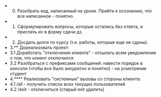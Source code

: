    * 0. Разобрать код, написанный на уроке. Прийти к осознанию, что все написанное - понятно.
   * 1. Сформулировать вопросы, которые остались без ответа, и прислать их в форму сдачи дз.
   * 2. Досдать долги по курсу (т.е. работы, которые еще не сданы).
   * 3.** Дореализовать проект:
   * 3.1 Доработать "отключение клиента" - отсылать всем уведомление о том, что клиент отключился
   * 3.2 Разобраться с префиксами сообщений: навести порядок в консоли (чтобы все было аккуратно и понятно) - на усмотрение студент
   * 4.**** Реализовать "системные" вызовы со стороны клиента:
   * 4.1 /all - получить список всех текущих пользователей
   * 4.2 /exit - отключиться (старый exit удалить)